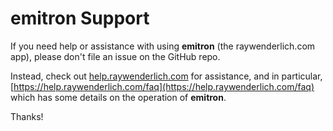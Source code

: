 # emitron Support

If you need help or assistance with using __emitron__ (the raywenderlich.com app), please don't file an issue on the GitHub repo.

Instead, check out [help.raywenderlich.com](https://help.raywenderlich.com/) for assistance, and in particular, [https://help.raywenderlich.com/faq](https://help.raywenderlich.com/faq) which has some details on the operation of __emitron__.

Thanks!
